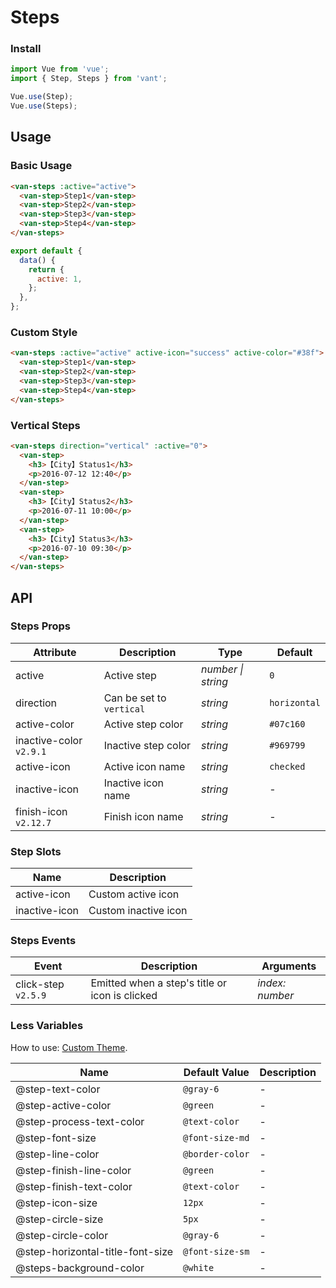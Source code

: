# Steps

### Install

```js
import Vue from 'vue';
import { Step, Steps } from 'vant';

Vue.use(Step);
Vue.use(Steps);
```

## Usage

### Basic Usage

```html
<van-steps :active="active">
  <van-step>Step1</van-step>
  <van-step>Step2</van-step>
  <van-step>Step3</van-step>
  <van-step>Step4</van-step>
</van-steps>
```

```js
export default {
  data() {
    return {
      active: 1,
    };
  },
};
```

### Custom Style

```html
<van-steps :active="active" active-icon="success" active-color="#38f">
  <van-step>Step1</van-step>
  <van-step>Step2</van-step>
  <van-step>Step3</van-step>
  <van-step>Step4</van-step>
</van-steps>
```

### Vertical Steps

```html
<van-steps direction="vertical" :active="0">
  <van-step>
    <h3>【City】Status1</h3>
    <p>2016-07-12 12:40</p>
  </van-step>
  <van-step>
    <h3>【City】Status2</h3>
    <p>2016-07-11 10:00</p>
  </van-step>
  <van-step>
    <h3>【City】Status3</h3>
    <p>2016-07-10 09:30</p>
  </van-step>
</van-steps>
```

## API

### Steps Props

| Attribute | Description | Type | Default |
| --- | --- | --- | --- |
| active | Active step | _number \| string_ | `0` |
| direction | Can be set to `vertical` | _string_ | `horizontal` |
| active-color | Active step color | _string_ | `#07c160` |
| inactive-color `v2.9.1` | Inactive step color | _string_ | `#969799` |
| active-icon | Active icon name | _string_ | `checked` |
| inactive-icon | Inactive icon name | _string_ | - |
| finish-icon `v2.12.7` | Finish icon name | _string_ | - |

### Step Slots

| Name          | Description          |
| ------------- | -------------------- |
| active-icon   | Custom active icon   |
| inactive-icon | Custom inactive icon |

### Steps Events

| Event | Description | Arguments |
| --- | --- | --- |
| click-step `v2.5.9` | Emitted when a step's title or icon is clicked | _index: number_ |

### Less Variables

How to use: [Custom Theme](#/en-US/theme).

| Name                             | Default Value   | Description |
| -------------------------------- | --------------- | ----------- |
| @step-text-color                 | `@gray-6`       | -           |
| @step-active-color               | `@green`        | -           |
| @step-process-text-color         | `@text-color`   | -           |
| @step-font-size                  | `@font-size-md` | -           |
| @step-line-color                 | `@border-color` | -           |
| @step-finish-line-color          | `@green`        | -           |
| @step-finish-text-color          | `@text-color`   | -           |
| @step-icon-size                  | `12px`          | -           |
| @step-circle-size                | `5px`           | -           |
| @step-circle-color               | `@gray-6`       | -           |
| @step-horizontal-title-font-size | `@font-size-sm` | -           |
| @steps-background-color          | `@white`        | -           |
